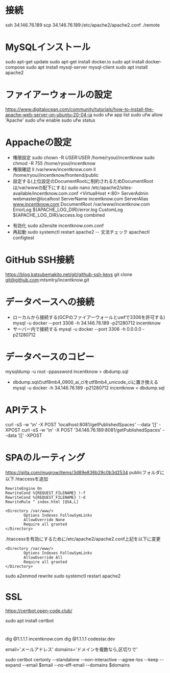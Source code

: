 # 接続
ssh 34.146.76.189
scp 34.146.76.189:/etc/apache2/apache2.conf ./remote

# MySQLインストール
sudo apt-get update
sudo apt-get install docker.io
sudo apt install docker-compose
sudo apt install mysql-server mysql-client
sudo apt install apache2

# ファイアーウォールの設定
https://www.digitalocean.com/community/tutorials/how-to-install-the-apache-web-server-on-ubuntu-20-04-ja
sudo ufw app list 
sudo ufw allow 'Apache'
sudo ufw enable
sudo ufw status

# Appacheの設定
- 権限設定
sudo chown -R $USER:$USER /home/ryoui/incentknow
sudo chmod -R 755 /home/ryoui/incentknow
- 権限確認
ll /var/www/incentknow.com
ll /home/ryoui/incentknow/frontend/public
- 設定する(上位設定のDocumentRootに制約されるためDocumentRootは/var/wwwの配下にする)
sudo nano /etc/apache2/sites-available/incentknow.com.conf
<VirtualHost *:80>
    ServerAdmin webmaster@localhost
    ServerName incentknow.com
    ServerAlias www.incentknow.com
    DocumentRoot /var/www/incentknow.com
    ErrorLog ${APACHE_LOG_DIR}/error.log
    CustomLog ${APACHE_LOG_DIR}/access.log combined
</VirtualHost>

- 有効化
sudo a2ensite incentknow.com.conf
- 再起動
sudo systemctl restart apache2
-- 文法チェック
apachectl configtest


# GitHub SSH接続
https://blog.katsubemakito.net/git/github-ssh-keys
git clone git@github.com:mtsmtry/incentknow.git

# データベースへの接続
- ローカルから接続する(GCPのファイアーウォールとuwfで3306を許可する)
mysql -u docker --port 3306 -h 34.146.76.189 -p21280712 incentknow
- サーバー内で接続する
mysql -u docker --port 3306 -h 0.0.0.0 -p21280712

# データベースのコピー
mysqldump -u root -ppassword incentknow > dbdump.sql
- dbdump.sqlのutf8mb4_0900_ai_ciをutf8mb4_unicode_ciに置き換える
mysql -u docker -h 34.146.76.189 -p21280712 incentknow < dbdump.sql

# APIテスト
curl -sS -w '\n' -X POST 'localhost:8081/getPublishedSpaces' --data '[]' -XPOST
curl -sS -w '\n' -X POST '34.146.76.189:8081/getPublishedSpaces' --data '[]' -XPOST

# SPAのルーティング
https://qiita.com/mugrow/items/3d89e836b29c0b3d2534
publicフォルダに以下.htaccessを追加
```
RewriteEngine On
RewriteCond %{REQUEST_FILENAME} !-f
RewriteCond %{REQUEST_FILENAME} !-d
RewriteRule ^ index.html [QSA,L]
```

```
<Directory /var/www/>
        Options Indexes FollowSymLinks
        AllowOverride None
        Require all granted
</Directory>
```
.htaccessを有効にするために/etc/apache2/apache2.conf上記を以下に変更
```
<Directory /var/www/>
        Options Indexes FollowSymLinks
        AllowOverride All
        Require all granted
</Directory>
```

sudo a2enmod rewrite
sudo systemctl restart apache2

# SSL 
https://certbot.open-code.club/

sudo apt install certbot

# 
dig @1.1.1.1 incentknow.com
dig @1.1.1.1 codestar.dev

email='メールアドレス'
domains='ドメインを複数なら,区切りで'

sudo certbot certonly --standalone --non-interactive --agree-tos --keep --expand --email $email --no-eff-email --domains $domains